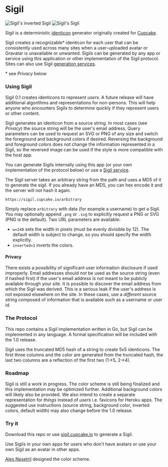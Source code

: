 # Sigil

![Sigil's inverted Sigil](https://sigil.cupcake.io/Sigil?inverted=1)
![Sigil's Sigil](https://sigil.cupcake.io/Sigil)

Sigil is a deterministic [identicon](https://en.wikipedia.org/wiki/Identicon)
generator originally created for [Cupcake](https://cupcake.io).

Sigil creates a recognizable* identicon for each user that can be consistently
used across many sites when a user-uploaded avatar or Gravatar is unavailable or
unwanted. Sigils can be generated by any app or service using this application
or other implementation of the Sigil protocol. Sites can also use Sigil
[generation services](https://sigil.cupcake.io).

\* see _Privacy_ below

### Using Sigil

Sigil 0.1 creates identicons to represent _users_. A future release will have
additional algorithms and representations for non-persons. This will help anyone
who encounters Sigils to determine quickly if they represent users or other
content.

Sigil generates an identicon from a source string. In most cases (see _Privacy_)
the source string will be the user's email address. Query parameters can be used
to request an SVG or PNG of any size and switch the foreground and background
colors if desired. Reversing the background and foreground colors does not
change the information represented in a Sigil, so the reversed image can be used
if the style is more compatible with the host app.

You can generate Sigils internally using this app (or your own implementation of
the protocol below) or use a [Sigil service](https://sigil.cupcake.io).

The Sigil server takes an arbitrary string from the path and uses a MD5 of it to
generate the sigil. If you already have an MD5, you can hex encode it and the
server will not hash it again.

```text
https://sigil.cupcake.io/arbitrary
```

Simply replace `arbitrary` with data (for example a username) to get a Sigil.
You may optionally append `.png` or `.svg` to explicitly request a PNG or SVG
(PNG is the default). Two URL parameters are available:

- `w=240` sets the width in pixels (must be evenly divisible by 12). The default width is
  subject to change, so you should specify the width explicitly.
- `inverted=1` inverts the colors.


#### Privacy

There exists a possibility of significant user information disclosure if used
improperly. Email addresses should *not* be used as the source string (even if
hashed first) if the user's email address is not meant to be publicly available
through your site. It is possible to discover the email address from which the
Sigil was derived. This is a serious leak if the user's address is not exposed
elsewhere on the site. In these cases, use a *different* source string composed
of information that is available such as a username or user id.

### The Protocol

This repo contains a Sigil implementation written in Go, but Sigil can be
implemented in any language. A formal specification will be included with the
1.0 release.

Sigil uses the truncated MD5 hash of a string to create 5x5 identicons. The
first three columns and the color are generated from the truncated hash, the
last two columns are a reflection of the first two (1->5, 2->4).


### Roadmap

Sigil is still a work in progress. The color scheme is still being finalized and
this implementation may be optimized further. Additional background colors will
likely also be provided. We also intend to create a separate representation for
_things_ instead of _users_ i.e. favicons for Heroku apps. The suggested use
instructions (source string, background color, inverted colors, default width)
may also change before the 1.0 release.

### Try it

Download this repo or use [sigil.cupcake.io](https://sigil.cupcake.io) to
generate a Sigil.

Use Sigils in your own apps for users who don't have avatars or use your own
Sigil as an avatar in other apps.

[Ales Nesetril](http://www.alesnesetril.com/) designed the color scheme.
